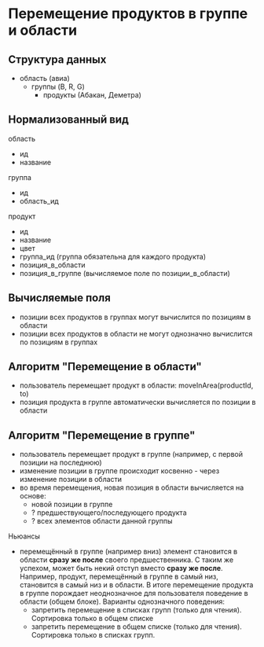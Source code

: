 Перемещение продуктов в группе и области
===

Структура данных
---

- область (авиа)
  - группы (B, R, G)
    - продукты (Абакан, Деметра)


Нормализованный вид
---

область
- ид
- название

группа
- ид
- область_ид

продукт
- ид
- название
- цвет
- группа_ид (группа обязательна для каждого продукта)
- позиция_в_области
- позиция_в_группе (вычисляемое поле по позиции_в_области)


Вычисляемые поля
---

- позиции всех продуктов в группах могут вычислится по позициям в области
- позиции всех продуктов в области не могут однозначно вычислится по позициям в группах


Алгоритм "Перемещение в области"
---

- пользователь перемещает продукт в области: moveInArea(productId, to)
- позиция продукта в группе автоматически вычисляется по позиции в области


Алгоритм "Перемещение в группе"
---

- пользователь перемещает продукт в группе (например, с первой позиции на последнюю)
- изменение позиции в группе происходит косвенно - через изменение позиции в области
- во время перемещения, новая позиция в области вычисляется на основе:
  - новой позиции в группе
  - ? предшествующего/последующего продукта
  - ? всех элементов области данной группы

Ньюансы

- перемещённый в группе (например вниз) элемент становится в области **сразу же после** своего предшественника. С таким же успехом, может быть некий отступ вместо **сразу же после**. Например, продукт, перемещённый в группе в самый низ, становится в самый низ и в области. В итоге перемещение продукта в группе порождает неоднозначное для пользователя поведение в области (общем блоке). Варианты однозначного поведения:
  - запретить перемещение в списках групп (только для чтения). Сортировка только в общем списке
  - запретить перемещение в общем списке (только для чтения). Сортировка только в списках групп.
